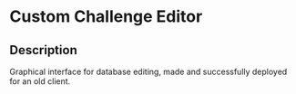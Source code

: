 # Custom Challenge Editor

## Description
Graphical interface for database editing, made and successfully deployed for an old client.
